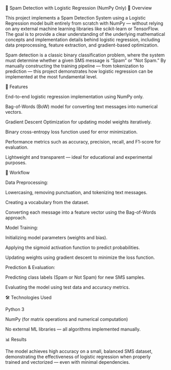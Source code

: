 📧 Spam Detection with Logistic Regression (NumPy Only)
🧠 Overview

This project implements a Spam Detection System using a Logistic Regression model built entirely from scratch with NumPy — without relying on any external machine learning libraries like scikit-learn or TensorFlow. The goal is to provide a clear understanding of the underlying mathematical concepts and implementation details behind logistic regression, including data preprocessing, feature extraction, and gradient-based optimization.

Spam detection is a classic binary classification problem, where the system must determine whether a given SMS message is “Spam” or “Not Spam.” By manually constructing the training pipeline — from tokenization to prediction — this project demonstrates how logistic regression can be implemented at the most fundamental level.

🚀 Features

End-to-end logistic regression implementation using NumPy only.

Bag-of-Words (BoW) model for converting text messages into numerical vectors.

Gradient Descent Optimization for updating model weights iteratively.

Binary cross-entropy loss function used for error minimization.

Performance metrics such as accuracy, precision, recall, and F1-score for evaluation.

Lightweight and transparent — ideal for educational and experimental purposes.

🧩 Workflow

Data Preprocessing:

Lowercasing, removing punctuation, and tokenizing text messages.

Creating a vocabulary from the dataset.

Converting each message into a feature vector using the Bag-of-Words approach.

Model Training:

Initializing model parameters (weights and bias).

Applying the sigmoid activation function to predict probabilities.

Updating weights using gradient descent to minimize the loss function.

Prediction & Evaluation:

Predicting class labels (Spam or Not Spam) for new SMS samples.

Evaluating the model using test data and accuracy metrics.

🛠 Technologies Used

Python 3

NumPy (for matrix operations and numerical computation)

No external ML libraries — all algorithms implemented manually.

📊 Results

The model achieves high accuracy on a small, balanced SMS dataset, demonstrating the effectiveness of logistic regression when properly trained and vectorized — even with minimal dependencies.
